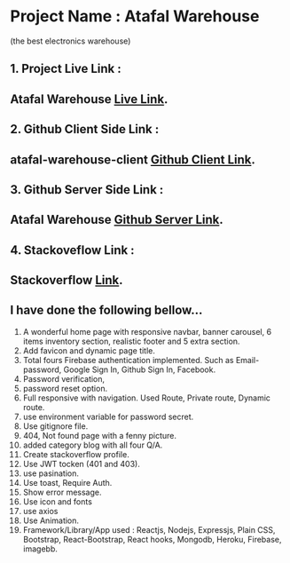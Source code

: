 # Project Name : Atafal Warehouse
(the best electronics warehouse)


## 1. Project Live Link :

## Atafal Warehouse [Live Link]().

## 2. Github Client Side Link :

 ## atafal-warehouse-client [Github Client Link]().

## 3. Github Server Side Link :

 ## Atafal Warehouse [Github Server Link]().

## 4. Stackoveflow Link :

 ## Stackoverflow [ Link]().


## I have done the following bellow...

1.  A wonderful home page with responsive navbar, banner carousel, 6 items inventory section, realistic footer and  5 extra section. 
2.  Add favicon and dynamic page title.
3.  Total fours Firebase authentication implemented. Such as Email-password, Google Sign In, Github Sign In, Facebook.
4. Password verification, 
5. password reset option.
6. Full responsive with navigation. Used Route, Private route, Dynamic route.
7. use environment variable for password secret.
8. Use gitignore file.
9. 404, Not found page with a fenny picture.
10. added category blog with all four Q/A.
11. Create stackoverflow profile.
12. Use JWT tocken (401 and 403).
13. use pasination.
14. Use toast, Require Auth.
15. Show error message.
16. Use icon and fonts
17. use axios
18. Use Animation.
20. Framework/Library/App used : Reactjs, Nodejs, Expressjs, Plain CSS, Bootstrap, React-Bootstrap, React hooks, Mongodb, Heroku, Firebase, imagebb.